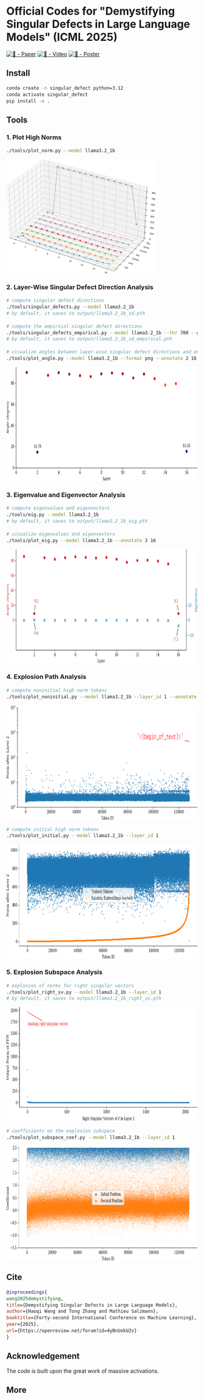 # Official Codes for "Demystifying Singular Defects in Large Language Models" (ICML 2025)

[![🦢 - Paper](https://img.shields.io/badge/🦢-Paper-red)](https://openreview.net/pdf?id=4yBnUokU2v)
[![🌊 - Video](https://img.shields.io/badge/🌊-Video-blue)](https://www.youtube.com/watch?v=wBYxzaVaEYc)
[![🍒 - Poster](https://img.shields.io/badge/🍒-Poster-purple)](./assets/singularllm-icml2025-poster.pdf)

## Install

```bash
conda create -n singular_defect python=3.12
conda activate singular_defect
pip install -e .
```

## Tools

### 1. Plot High Norms

```bash
./tools/plot_norm.py --model llama3.2_1b
```

<img src="assets/llama3.2_1b_norm_3d.png" height="300">

### 2. Layer-Wise Singular Defect Direction Analysis

```bash
# compute singular defect directions
./tools/singular_defects.py --model llama3.2_1b
# by default, it saves to output/llama3.2_1b_sd.pth

# compute the empirical singular defect directions
./tools/singular_defects_empirical.py --model llama3.2_1b --thr 700 --pairwise_angle
# by default, it saves to output/llama3.2_1b_sd_empirical.pth

# visualize angles between layer-wise singular defect directions and empirical singular defect direction
./tools/plot_angle.py --model llama3.2_1b --format png --annotate 2 16
```

<img src="assets/llama3.2_1b_angle.png" height="300">

### 3. Eigenvalue and Eigenvector Analysis

```bash
# compute eigenvalues and eigenvectors
./tools/eig.py --model llama3.2_1b
# by default, it saves to output/llama3.2_1b_eig.pth

# visualize eigenvalues and eigenvectors
./tools/plot_eig.py --model llama3.2_1b --annotate 2 16
```

<img src="assets/llama3.2_1b_eig.png" height="300">

### 4. Explosion Path Analysis

```bash
# compute noninitial high norm tokens
./tools/plot_noninitial.py --model llama3.2_1b --layer_id 1 --annotate 1
```

<img src="assets/llama3.2_1b_noninitial.png" height="300">

```bash
# compute initial high norm tokens
./tools/plot_initial.py --model llama3.2_1b --layer_id 1
```

<img src="assets/llama3.2_1b_initial.png" height="300">

### 5. Explosion Subspace Analysis

```bash
# explosion of norms for right singular vectors
./tools/plot_right_sv.py --model llama3.2_1b --layer_id 1
# by default, it saves to output/llama3.2_1b_right_sv.pth
```

<img src="assets/llama3.2_1b_right_sv.png" height="300">

```bash
# coefficients on the explosion subspace
./tools/plot_subspace_coef.py --model llama3.2_1b --layer_id 1
```

<img src="assets/llama3.2_1b_subspace_coef.png" height="300">

## Cite
```bibtex
@inproceedings{
wang2025demystifying,
title={Demystifying Singular Defects in Large Language Models},
author={Haoqi Wang and Tong Zhang and Mathieu Salzmann},
booktitle={Forty-second International Conference on Machine Learning},
year={2025},
url={https://openreview.net/forum?id=4yBnUokU2v}
}
```
## Acknowledgement

The code is built upon the great work of massive activations.

## More
